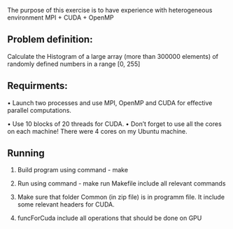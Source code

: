The purpose of this exercise is to have experience with heterogeneous environment MPI + CUDA + OpenMP

## Problem definition:

Calculate the Histogram of a large array (more than 300000 elements) of randomly defined numbers in a range [0, 255]


## Requirments:

•	Launch two processes and use MPI, OpenMP and CUDA for effective parallel computations.

•	Use 10 blocks of 20 threads for CUDA.
•	Don’t forget to use all the cores on each machine! There were 4 cores on my Ubuntu machine. 


## Running
1. Build program using command - make
   
2. Run using command - make run
Makefile include all relevant commands

3. Make sure that folder Common (in zip file) is in programm file. It include some relevant headers for CUDA.
   
4. funcForCuda include all operations that should be done on GPU
